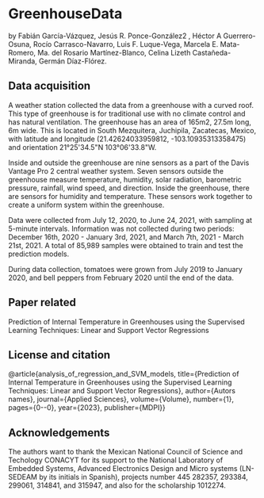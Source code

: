 # GreenhouseData
by Fabián García-Vázquez, Jesús R. Ponce-González2 , Héctor A Guerrero-Osuna, Rocío Carrasco-Navarro, Luis F. Luque-Vega, Marcela E. Mata-Romero, Ma. del Rosario Martínez-Blanco, Celina Lizeth Castañeda-Miranda, Germán Díaz-Flórez.

## Data acquisition
A weather station collected the data from a greenhouse with a curved roof. This type of greenhouse is for traditional use with no climate control and has natural ventilation. The greenhouse has an area of 165m2, 27.5m long, 6m wide. This is located in South Mezquitera, Juchipila, Zacatecas, Mexico, with latitude and longitude (21.42624033959812, -103.10935313358475) and orientation 21°25'34.5"N 103°06'33.8"W.

Inside and outside the greenhouse are nine sensors as a part of the Davis Vantage Pro 2 central weather system. Seven sensors outside the greenhouse measure temperature, humidity, solar radiation, barometric pressure, rainfall, wind speed, and direction. Inside the greenhouse, there are sensors for humidity and temperature. These sensors work together to create a uniform system within the greenhouse. 

Data were collected from July 12, 2020, to June 24, 2021, with sampling at 5-minute intervals. Information was not collected during two periods: December 16th, 2020 - January 3rd, 2021, and March 7th, 2021 - March 21st, 2021. A total of 85,989 samples were obtained to train and test the prediction models. 

During data collection, tomatoes were grown from July 2019 to January 2020, and bell peppers from February 2020 until the end of the data.

## Paper related
Prediction of Internal Temperature in Greenhouses using the Supervised Learning Techniques: Linear and Support Vector Regressions

## License and citation
@article{analysis_of_regression_and_SVM_models,
    title={Prediction of Internal Temperature in Greenhouses using the Supervised Learning Techniques: Linear and Support Vector Regressions},
    author={Autors names},
    journal={Applied Sciences},
    volume={Volume},
    number={1},
    pages={0--0},
    year={2023},
    publisher={MDPI}}

## Acknowledgements
The authors want to thank the Mexican National Council of Science and Techology CONACYT for its support to the National Laboratory of Embedded Systems, Advanced Electronics Design and Micro systems (LN-SEDEAM by its initials in Spanish), projects number 445 282357, 293384, 299061, 314841, and 315947, and also for the scholarship 1012274.